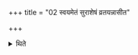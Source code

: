 +++
title = "02 स्वयमेतं सुराशेषं व्रतयन्नासीत"

+++

<details><summary>थिते</summary>

स्वयमेतं सुराशेषं व्रतयन्नासीत २
</details>
